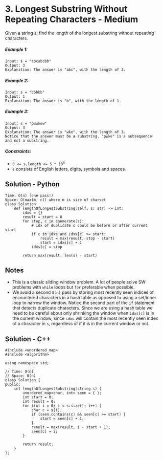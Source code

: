 # 3. Longest Substring Without Repeating Characters - Medium

Given a string `s`, find the length of the longest substring without repeating characters.

##### Example 1:

```
Input: s = "abcabcbb"
Output: 3
Explanation: The answer is "abc", with the length of 3.
```

##### Example 2:

```
Input: s = "bbbbb"
Output: 1
Explanation: The answer is "b", with the length of 1.
```

##### Example 3:

```
Input: s = "pwwkew"
Output: 3
Explanation: The answer is "wke", with the length of 3.
Notice that the answer must be a substring, "pwke" is a subsequence and not a substring.
```



##### Constraints:

- <code>0 <= s.length <= 5 * 10<sup>4</sup></code> 
- `s` consists of English letters, digits, symbols and spaces.


## Solution - Python
```
Time: O(n) (one pass!)
Space: O(max(m, n)) where m is size of charset
class Solution:
    def lengthOfLongestSubstring(self, s: str) -> int:
        idxs = {}
        result = start = 0
        for stop, c in enumerate(s):
            # idx of duplicate c could be before or after current start
            if c in idxs and idxs[c] >= start:
                result = max(result, stop - start)
                start = idxs[c] + 1
            idxs[c] = stop
        
        return max(result, len(s) - start)
```

## Notes
- This is a classic sliding window problem. A lot of people solve SW problems with `while` loops but `for` preferable when possible.
- We avoid a second `O(n)` pass by storing most recently seen indices of encountered characters in a hash table as opposed to using a set/inner loop to narrow the window. Notice the second part of the `if` statement that detects duplicate characters. Since we are using a hash table we need to be careful about only shrinking the window when `idxs[c]` is in the current window, since `idxs` will contain the most recently seen index of a character in `s`, regardless of if it is in the current window or not.

## Solution - C++
```
#include <unordered_map>
#include <algorithm>

using namespace std;

// Time: O(n)
// Space: O(n)
class Solution {
public:
    int lengthOfLongestSubstring(string s) {
        unordered_map<char, int> seen = { };
        int start = 0;
        int result = 0;
        for (int i = 0; i < s.size(); i++) {
            char c = s[i];
            if (seen.contains(c) && seen[c] >= start) {
                start = seen[c] + 1;
            }
            result = max(result, i - start + 1);
            seen[c] = i;
        }

        return result;
    }
};
```